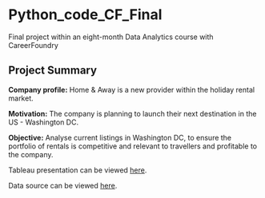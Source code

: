 # Python_code_CF_Final

Final project within an eight-month Data Analytics course with CareerFoundry

## **Project Summary**

**Company profile:** Home & Away is a new provider within the holiday rental market.

**Motivation:** The company is planning to launch their next destination in the US - Washington DC. 

**Objective:** Analyse current listings in Washington DC, to ensure the portfolio of rentals is competitive and relevant to travellers and profitable to the company.

Tableau presentation can be viewed [here](https://public.tableau.com/app/profile/christina.savva/viz/HomeAwayMarketAnalysisWashingtonDC/Story1).

Data source can be viewed [here](https://data.world/codefordc/airbnb-washington-d-c-2015-10-03).
